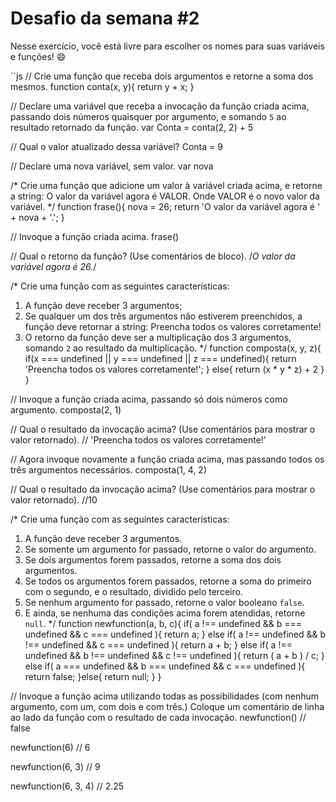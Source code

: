 # Desafio da semana #2

Nesse exercício, você está livre para escolher os nomes para suas variáveis e funções! :smile:

``js
// Crie uma função que receba dois argumentos e retorne a soma dos mesmos.
function conta(x, y){
	return y + x;
}

// Declare uma variável que receba a invocação da função criada acima, passando dois números quaisquer por argumento, e somando `5` ao resultado retornado da função.
var Conta = conta(2, 2) + 5

// Qual o valor atualizado dessa variável?
Conta = 9

// Declare uma nova variável, sem valor.
var nova

/*
Crie uma função que adicione um valor à variável criada acima, e retorne a string:
    O valor da variável agora é VALOR.
Onde VALOR é o novo valor da variável.
*/
function frase(){
	nova = 26;
	return 'O valor da variável agora é ' + nova + '.'; 
}

// Invoque a função criada acima.
frase()

// Qual o retorno da função? (Use comentários de bloco).
/*O valor da variável agora é 26.*/

/*
Crie uma função com as seguintes características:
1. A função deve receber 3 argumentos;
2. Se qualquer um dos três argumentos não estiverem preenchidos, a função deve retornar a string:
    Preencha todos os valores corretamente!
3. O retorno da função deve ser a multiplicação dos 3 argumentos, somando `2` ao resultado da multiplicação.
*/
function composta(x, y, z){
	if(x === undefined || y === undefined || z === undefined){
		return 'Preencha todos os valores corretamente!';
	} else{
		return (x * y * z) + 2
	}
}

// Invoque a função criada acima, passando só dois números como argumento.
composta(2, 1)

// Qual o resultado da invocação acima? (Use comentários para mostrar o valor retornado).
// 'Preencha todos os valores corretamente!'

// Agora invoque novamente a função criada acima, mas passando todos os três argumentos necessários.
composta(1, 4, 2)

// Qual o resultado da invocação acima? (Use comentários para mostrar o valor retornado).
//10

/*
Crie uma função com as seguintes características:
1. A função deve receber 3 argumentos.
2. Se somente um argumento for passado, retorne o valor do argumento.
3. Se dois argumentos forem passados, retorne a soma dos dois argumentos.
4. Se todos os argumentos forem passados, retorne a soma do primeiro com o segundo, e o resultado, dividido pelo terceiro.
5. Se nenhum argumento for passado, retorne o valor booleano `false`.
6. E ainda, se nenhuma das condições acima forem atendidas, retorne `null`.
*/
function newfunction(a, b, c){
	if( a !== undefined && b === undefined && c === undefined ){
		return a;
	} else if( a !== undefined && b !== undefined && c === undefined ){
		return a + b;
	} else if( a !== undefined && b !== undefined && c !== undefined ){
		return ( a + b ) / c;
	} else if( a === undefined && b === undefined && c === undefined ){
		return false;
	}else{
		return null;
	}
}

// Invoque a função acima utilizando todas as possibilidades (com nenhum argumento, com um, com dois e com três.) Coloque um comentário de linha ao lado da função com o resultado de cada invocação.
newfunction() // false

newfunction(6) // 6

newfunction(6, 3) // 9

newfunction(6, 3, 4) // 2.25

```